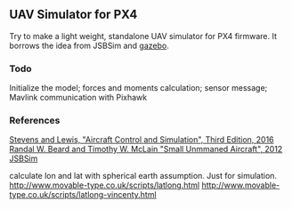 ## UAV Simulator for PX4  ##


Try to make a light weight, standalone UAV simulator for PX4 firmware. It borrows the idea from JSBSim and [gazebo](https://github.com/PX4/sitl_gazebo).

### Todo

Initialize the model;
forces and moments calculation;
sensor message;
Mavlink communication with Pixhawk 


### References

[Stevens and Lewis, "Aircraft Control and Simulation",  Third Edition, 2016](www.wiley.com/WileyCDA/WileyTitle/productCd-1118870980.html)
[Randal W. Beard and Timothy W. McLain "Small Unmmaned Aircraft", 2012](https://press.princeton.edu/titles/9632.html)
[JSBSim](http://jsbsim.sourceforge.net/)

calculate lon and lat with spherical earth assumption.  Just for simulation.
http://www.movable-type.co.uk/scripts/latlong.html
http://www.movable-type.co.uk/scripts/latlong-vincenty.html
